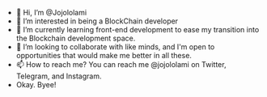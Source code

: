 - 👋 Hi, I’m @Jojololami
- 👀 I’m interested in being a BlockChain developer
- 🌱 I’m currently learning front-end development to ease my transition into the Blockchain development space.
- 💞️ I’m looking to collaborate with like minds, and I'm open to opportunities that would make me better in all these.
- 📫 How to reach me? You can reach me @jojololami on Twitter, Telegram, and Instagram.
- Okay. Byee!

<!---
Jojololami/Jojololami is a ✨ special ✨ repository because its `README.md` (this file) appears on your GitHub profile.
You can click the Preview link to take a look at your changes.
--->
